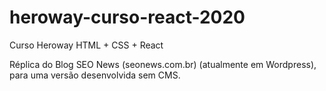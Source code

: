 # heroway-curso-react-2020
Curso Heroway HTML + CSS + React

Réplica do Blog SEO News (seonews.com.br) (atualmente em Wordpress), para uma versão desenvolvida sem CMS.
